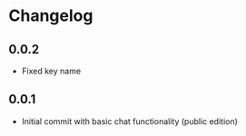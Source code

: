 # Changelog

## 0.0.2

* Fixed key name

## 0.0.1

* Initial commit with basic chat functionality (public edition)
